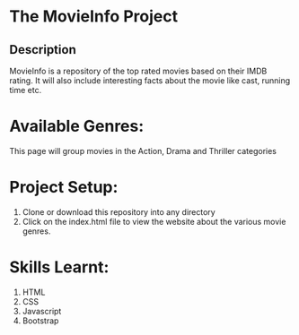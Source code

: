 # The MovieInfo Project

## Description

MovieInfo is a repository of the top rated movies based on their IMDB rating. It will also include interesting facts about the movie like cast, running time etc.

# Available Genres:

This page will group movies in the Action, Drama and Thriller categories

# Project Setup:
1. Clone or download this repository into any directory
2. Click on the index.html file to view the website about the various movie genres.

# Skills Learnt: 
1. HTML
2. CSS
3. Javascript
4. Bootstrap
